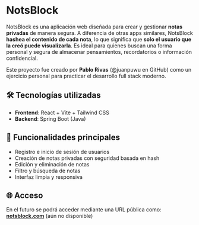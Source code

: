# NotsBlock

NotsBlock es una aplicación web diseñada para crear y gestionar **notas privadas** de manera segura. A diferencia de otras apps similares, NotsBlock **hashea el contenido de cada nota**, lo que significa que **solo el usuario que la creó puede visualizarla**. Es ideal para quienes buscan una forma personal y segura de almacenar pensamientos, recordatorios o información confidencial.

Este proyecto fue creado por **Pablo Rivas** (@juanpuwu en GitHub) como un ejercicio personal para practicar el desarrollo full stack moderno.

## 🛠 Tecnologías utilizadas

- **Frontend**: React + Vite + Tailwind CSS  
- **Backend**: Spring Boot (Java)

## 🚀 Funcionalidades principales

- Registro e inicio de sesión de usuarios
- Creación de notas privadas con seguridad basada en hash
- Edición y eliminación de notas
- Filtro y búsqueda de notas
- Interfaz limpia y responsiva

## 🌐 Acceso

En el futuro se podrá acceder mediante una URL pública como:  
**[notsblock.com](https://notsblock.com)** (aún no disponible)
